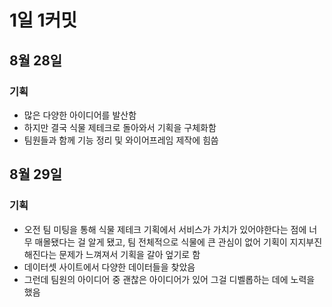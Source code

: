 # 1일 1커밋

## 8월 28일

### 기획

- 많은 다양한 아이디어를 발산함
- 하지만 결국 식물 제테크로 돌아와서 기획을 구체화함
- 팀원들과 함께 기능 정리 및 와이어프레임 제작에 힘씀

## 8월 29일

### 기획

- 오전 팀 미팅을 통해 식물 제테크 기획에서 서비스가 가치가 있어야한다는 점에 너무 매몰됐다는 걸 알게 됐고, 팀 전체적으로 식물에 큰 관심이 없어 기획이 지지부진해진다는 문제가 느껴져서 기획을 갈아 엎기로 함
- 데이터셋 사이트에서 다양한 데이터들을 찾았음
- 그런데 팀원의 아이디어 중 괜찮은 아이디어가 있어 그걸 디벨롭하는 데에 노력을 했음